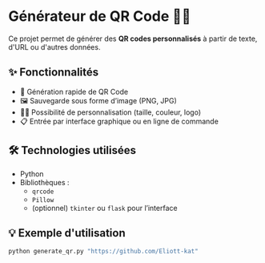 # Générateur de QR Code 🧾🔳

Ce projet permet de générer des **QR codes personnalisés** à partir de texte, d'URL ou d'autres données.

## ✨ Fonctionnalités
- 🎯 Génération rapide de QR Code
- 🖼️ Sauvegarde sous forme d’image (PNG, JPG)
- 🧑‍🎨 Possibilité de personnalisation (taille, couleur, logo)
- 📋 Entrée par interface graphique ou en ligne de commande

## 🛠️ Technologies utilisées
- Python
- Bibliothèques :
  - `qrcode`
  - `Pillow`
  - (optionnel) `tkinter` ou `flask` pour l’interface

## 💡 Exemple d'utilisation

```bash
python generate_qr.py "https://github.com/Eliott-kat"
